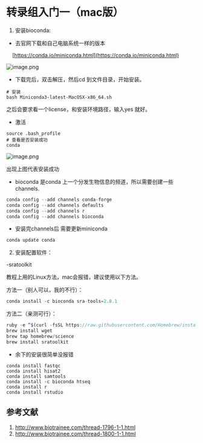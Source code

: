 # 转录组入门一（mac版）

1. 安装bioconda: 

- 去官网下载和自己电脑系统一样的版本

    [https://conda.io/miniconda.html](https://conda.io/miniconda.html)


![image.png](http://upload-images.jianshu.io/upload_images/6634703-f1bb635abad99648.png?imageMogr2/auto-orient/strip%7CimageView2/2/w/1240)


- 下载完后，双击解压，然后cd 到文件目录，开始安装。

```javascipt
# 安装
bash Miniconda3-latest-MacOSX-x86_64.sh
```

之后会要求看一个license，和安装环境路径，输入yes 就好。
- 激活

```javascipt
source .bash_profile
# 查看是否安装成功
conda
```

![image.png](http://upload-images.jianshu.io/upload_images/6634703-2ee7013f9423c6cb.png?imageMogr2/auto-orient/strip%7CimageView2/2/w/1240)

出现上图代表安装成功

- bioconda 是conda 上一个分发生物信息的频道，所以需要创建一些channels.

```javascript
conda config --add channels conda-forge
conda config --add channels defaults
conda config --add channels r
conda config --add channels bioconda
```

- 安装完channels后 需要更新miniconda

```javascript
conda update conda
```

2. 安装配置软件：

-sratoolkit

教程上用的Linux方法，mac会报错，建议使用以下方法。

方法一（别人可以，我的不行）：

```javascript
conda install -c bioconda sra-tools=2.8.1
```

方法二（亲测可行）： 
```javascript  
ruby -e “$(curl -fsSL https://raw.githubusercontent.com/Homebrew/install/master/install)”
brew install wget
brew tap homebrew/science
brew install sratoolkit
```

- 余下的安装很简单没报错

```javascipt
conda install fastqc
conda install hisat2
conda install samtools
conda install -c bioconda htseq
conda install r
conda install rstudio
```
## 参考文献
1. http://www.biotrainee.com/thread-1796-1-1.html
2. http://www.biotrainee.com/thread-1800-1-1.html
